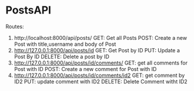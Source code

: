 # PostsAPI
Routes:
1) http://localhost:8000/api/posts/
   GET: Get all Posts
   POST: Create a new Post with title,username and body of Post
2) http://127.0.0.1:8000/api/posts/id
   GET: Get Post by ID
   PUT: Update a Post By ID
   DELETE: Delete a post by ID
3) http://127.0.0.1:8000/api/posts/id/comments/ 
   GET: get all comments for Post with ID
   POST: Create a new comment for Post with ID
4) http://127.0.0.1:8000/api/posts/id/comments/id2
   GET: get comment by ID2
   PUT: update comment with ID2
   DELETE: Delete Comment witht ID2
